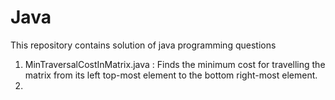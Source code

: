 # Java
This repository contains solution of java programming questions

1) MinTraversalCostInMatrix.java : Finds the minimum cost for travelling the matrix from its left top-most element to the bottom right-most element.
2) 

